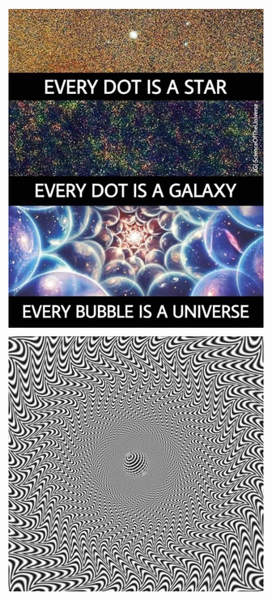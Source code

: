 <p align="center"><img src="https://raw.githubusercontent.com/nazar-chepliaka/apache2-templates/master/assets/pin/Still_believe_we_are_alone_in_this_universe_.jpeg" title="info-biology" alt="https://pin.it/5adGFIR"></p>
<p align="center"><img src="https://raw.githubusercontent.com/nazar-chepliaka/apache2-templates/master/assets/img/297632580_5446603068715873_4396327179654051616_n.jpg" title="illusion" alt="instaPost"></p>
